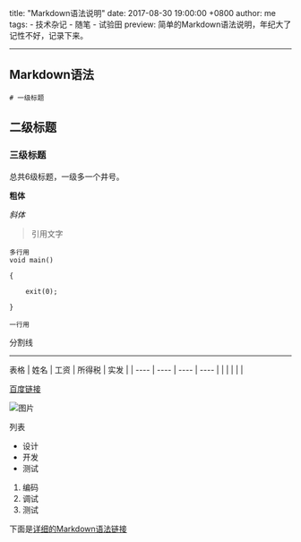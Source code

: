 title: "Markdown语法说明"
date: 2017-08-30 19:00:00 +0800
author: me
tags:
    - 技术杂记
    - 随笔
    - 试验田
preview: 简单的Markdown语法说明，年纪大了记性不好，记录下来。

---

## Markdown语法

	# 一级标题

## 二级标题

### 三级标题

总共6级标题，一级多一个井号。

**粗体**

*斜体*

> 引用文字

```
多行用
void main()

{

	exit(0);	

}
```

`一行用`



分割线

***




表格
| 姓名   | 工资   | 所得税  | 实发   |
| ---- | ---- | ---- | ---- |
|      |      |      |      |

[百度链接](www.baidu.com)

![图片](图片URL)

列表

- 设计
- 开发
- 测试

1. 编码
2. 调试
3. 测试

下面是[详细的Markdown语法链接](http://wowubuntu.com/markdown/)